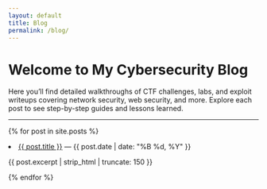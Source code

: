 ```yaml
---
layout: default
title: Blog
permalink: /blog/
---
```


# Welcome to My Cybersecurity Blog

Here you’ll find detailed walkthroughs of CTF challenges, labs, and exploit writeups covering network security, web security, and more. Explore each post to see step-by-step guides and lessons learned.

---


{% for post in site.posts %}
  <li>
    <a href="{{ post.url }}">{{ post.title }}</a> — {{ post.date | date: "%B %d, %Y" }}
    <p>{{ post.excerpt | strip_html | truncate: 150 }}</p>
  </li>
{% endfor %}


